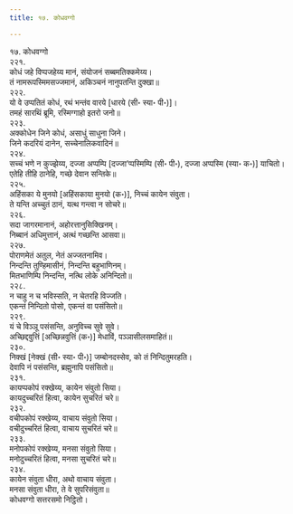 ```yaml
---
title: १७. कोधवग्गो

---
```

१७. कोधवग्गो  
२२१.  
कोधं जहे विप्पजहेय्य मानं, संयोजनं सब्बमतिक्कमेय्य।  
तं नामरूपस्मिमसज्जमानं, अकिञ्चनं नानुपतन्ति दुक्खा॥  
२२२.  
यो वे उप्पतितं कोधं, रथं भन्तंव वारये [धारये (सी॰ स्या॰ पी॰)]।  
तमहं सारथिं ब्रूमि, रस्मिग्गाहो इतरो जनो॥  
२२३.  
अक्कोधेन जिने कोधं, असाधुं साधुना जिने।  
जिने कदरियं दानेन, सच्चेनालिकवादिनं॥  
२२४.  
सच्चं भणे न कुज्झेय्य, दज्जा अप्पम्पि [दज्जा’प्पस्मिम्पि (सी॰ पी॰), दज्जा अप्पस्मि (स्या॰ क॰)] याचितो।  
एतेहि तीहि ठानेहि, गच्छे देवान सन्तिके॥  
२२५.  
अहिंसका ये मुनयो [अहिंसकाया मुनयो (क॰)], निच्चं कायेन संवुता।  
ते यन्ति अच्चुतं ठानं, यत्थ गन्त्वा न सोचरे॥  
२२६.  
सदा जागरमानानं, अहोरत्तानुसिक्खिनम्।  
निब्बानं अधिमुत्तानं, अत्थं गच्छन्ति आसवा॥  
२२७.  
पोराणमेतं अतुल, नेतं अज्जतनामिव।  
निन्दन्ति तुण्हिमासीनं, निन्दन्ति बहुभाणिनम्।  
मितभाणिम्पि निन्दन्ति, नत्थि लोके अनिन्दितो॥  
२२८.  
न चाहु न च भविस्सति, न चेतरहि विज्जति।  
एकन्तं निन्दितो पोसो, एकन्तं वा पसंसितो॥  
२२९.  
यं चे विञ्ञू पसंसन्ति, अनुविच्च सुवे सुवे।  
अच्छिद्दवुत्तिं [अच्छिन्नवुत्तिं (क॰)] मेधाविं, पञ्ञासीलसमाहितं॥  
२३०.  
निक्खं [नेक्खं (सी॰ स्या॰ पी॰)] जम्बोनदस्सेव, को तं निन्दितुमरहति।  
देवापि नं पसंसन्ति, ब्रह्मुनापि पसंसितो॥  
२३१.  
कायप्पकोपं रक्खेय्य, कायेन संवुतो सिया।  
कायदुच्चरितं हित्वा, कायेन सुचरितं चरे॥  
२३२.  
वचीपकोपं रक्खेय्य, वाचाय संवुतो सिया।  
वचीदुच्चरितं हित्वा, वाचाय सुचरितं चरे॥  
२३३.  
मनोपकोपं रक्खेय्य, मनसा संवुतो सिया।  
मनोदुच्चरितं हित्वा, मनसा सुचरितं चरे॥  
२३४.  
कायेन संवुता धीरा, अथो वाचाय संवुता।  
मनसा संवुता धीरा, ते वे सुपरिसंवुता॥  
कोधवग्गो सत्तरसमो निट्ठितो।  